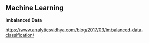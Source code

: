 

## Machine Learning

**Imbalanced Data**

https://www.analyticsvidhya.com/blog/2017/03/imbalanced-data-classification/
